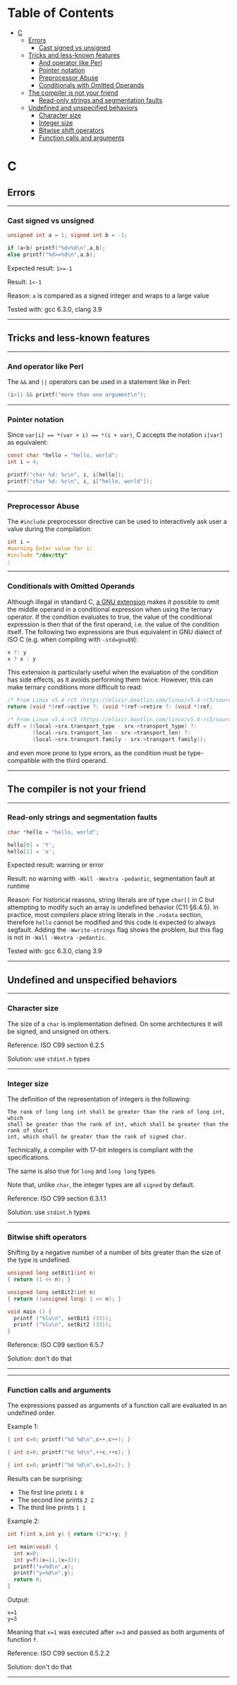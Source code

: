 Table of Contents
=================

   * [C](#c)
      * [Errors](#errors)
         * [Cast signed vs unsigned](#cast-signed-vs-unsigned)
      * [Tricks and less-known features](#tricks-and-less-known-features)
         * [And operator like Perl](#and-operator-like-perl)
         * [Pointer notation](#pointer-notation)
         * [Preprocessor Abuse](#preprocessor-abuse)
         * [Conditionals with Omitted Operands](#conditionals-with-omitted-operands)
      * [The compiler is not your friend](#the-compiler-is-not-your-friend)
         * [Read-only strings and segmentation faults](#read-only-strings-and-segmentation-faults)
      * [Undefined and unspecified behaviors](#undefined-and-unspecified-behaviors)
         * [Character size](#character-size)
         * [Integer size](#integer-size)
         * [Bitwise shift operators](#bitwise-shift-operators)
         * [Function calls and arguments](#function-calls-and-arguments)

# C

## Errors

---

### Cast signed vs unsigned

```c
unsigned int a = 1; signed int b = -1;

if (a<b) printf("%d<%d\n",a,b);
else printf("%d>=%d\n",a,b);
```

Expected result: `1>=-1`

Result: `1<-1`

Reason: `a` is compared as a signed integer and wraps to a large value

Tested with: gcc 6.3.0, clang 3.9

---






## Tricks and less-known features

---

### And operator like Perl

The `&&` and `||` operators can be used in a statement like in Perl:
```c
(i>1) && printf("more than one argument\n");
```
---

### Pointer notation

Since `var[i] == *(var + i) == *(i + var)`, C accepts the notation `i[var]` as
equivalent:

```c
const char *hello = "hello, world";
int i = 4;

printf("char %d: %c\n", i, i[hello]);
printf("char %d: %c\n", i, i["hello, world"]);
```
---

### Preprocessor Abuse


The `#include` preprocessor directive can be used to interactively ask user a
value during the compilation:
```c
int i =
#warning Enter value for i:
#include "/dev/tty"
;
```
---

### Conditionals with Omitted Operands

Although illegal in standard C, [a GNU extension](https://gcc.gnu.org/onlinedocs/gcc/Conditionals.html) makes it possible to omit the middle operand in a conditional expression when using the ternary operator. If the condition evaluates to true, the value of the conditional expression is then that of the first operand, i.e. the value of the condition itself. The following two expressions are thus equivalent in GNU dialect of ISO C (e.g. when compiling with `-std=gnu89`):
```c
x ?: y
x ? x : y
```

This extension is particularly useful when the evaluation of the condition has side effects, as it avoids performing them twice. However, this can make ternary conditions more difficult to read:
```c
/* From Linux v5.4-rc5 (https://elixir.bootlin.com/linux/v5.4-rc5/source/drivers/gpu/drm/i915/i915_active.c#L80) */
return (void *)ref->active ?: (void *)ref->retire ?: (void *)ref;

/* From Linux v5.4-rc5 (https://elixir.bootlin.com/linux/v5.4-rc5/source/net/rxrpc/local_object.c#L39) */
diff = ((local->srx.transport_type - srx->transport_type) ?:
        (local->srx.transport_len - srx->transport_len) ?:
        (local->srx.transport.family - srx->transport.family));
```
and even more prone to type errors, as the condition must be type-compatible with the third operand.

---



## The compiler is not your friend

---

### Read-only strings and segmentation faults

```c
char *hello = "hello, world";

hello[0] = 'Y';
hello[1] = 'o';
```

Expected result: warning or error

Result: no warning with `-Wall -Wextra -pedantic`, segmentation fault at runtime

Reason: For historical reasons, string literals are of type `char[]` in C but
attempting to modify such an array is undefined behavior (C11 §6.4.5). In
practice, most compilers place string literals in the `.rodata` section,
therefore `hello` cannot be modified and this code is expected to always
segfault. Adding the `-Wwrite-strings` flag shows the problem, but this flag is
not in `-Wall -Wextra -pedantic`.

Tested with: gcc 6.3.0, clang 3.9

---



## Undefined and unspecified behaviors

---

### Character size

The size of a `char` is implementation defined. On some architectures it will be signed, and unsigned on others.

Reference: ISO C99 section 6.2.5

Solution: use `stdint.h` types

---

### Integer size

The definition of the representation of integers is the following:

```
The rank of long long int shall be greater than the rank of long int, which
shall be greater than the rank of int, which shall be greater than the rank of short
int, which shall be greater than the rank of signed char.
```

Technically, a compiler with 17-bit integers is compliant with the specifications.

The same is also true for `long` and `long long` types.

Note that, unlike `char`, the integer types are all `signed` by default.

Reference: ISO C99 section 6.3.1.1

Solution: use `stdint.h` types

---

### Bitwise shift operators

Shifting by a negative number of a number of bits greater than the size of the type is undefined.

```c
unsigned long setBit1(int n)
{ return (1 << n); }

unsigned long setBit2(int n)
{ return ((unsigned long) 1 << n); }

void main () {
  printf ("%lu\n", setBit1 (33));
  printf ("%lu\n", setBit2 (33));
}
```

Reference: ISO C99 section 6.5.7

Solution: don't do that

---

---

### Function calls and arguments

The expressions passed as arguments of a function call are evaluated in an undefined order.

Example 1:
```c
{ int c=0; printf("%d %d\n",c++,c++); }

{ int c=0; printf("%d %d\n",++c,++c); }

{ int c=0; printf("%d %d\n",c=1,c=2); }
```

Results can be surprising:

- The first line prints `1 0`
- The second line prints `2 2`
- The third line prints `1 1`




Example 2:
```c
int f(int x,int y) { return (2*x)+y; }

int main(void) {
  int x=0;
  int y=f((x=1),(x=3));
  printf("x=%d\n",x);
  printf("y=%d\n",y);
  return 0;
}
```

Output:
```
x=1
y=3
```
Meaning that `x=1` was executed after `x=3` and passed as both arguments of function `f`.

Reference: ISO C99 section 6.5.2.2

Solution: don't do that

---
